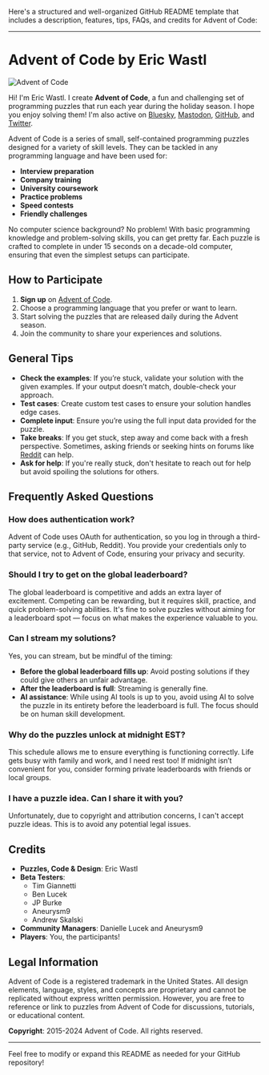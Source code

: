 Here's a structured and well-organized GitHub README template that includes a description, features, tips, FAQs, and credits for Advent of Code:

---

# Advent of Code by Eric Wastl

![Advent of Code](https://adventofcode.com/favicon.png)

Hi! I'm Eric Wastl. I create **Advent of Code**, a fun and challenging set of programming puzzles that run each year during the holiday season. I hope you enjoy solving them! I'm also active on [Bluesky](https://www.bluesky.com), [Mastodon](https://mastodon.social), [GitHub](https://github.com), and [Twitter](https://twitter.com).

Advent of Code is a series of small, self-contained programming puzzles designed for a variety of skill levels. They can be tackled in any programming language and have been used for:

- **Interview preparation**
- **Company training**
- **University coursework**
- **Practice problems**
- **Speed contests**
- **Friendly challenges**

No computer science background? No problem! With basic programming knowledge and problem-solving skills, you can get pretty far. Each puzzle is crafted to complete in under 15 seconds on a decade-old computer, ensuring that even the simplest setups can participate.

## How to Participate

1. **Sign up** on [Advent of Code](https://adventofcode.com).
2. Choose a programming language that you prefer or want to learn.
3. Start solving the puzzles that are released daily during the Advent season.
4. Join the community to share your experiences and solutions.

## General Tips

- **Check the examples**: If you’re stuck, validate your solution with the given examples. If your output doesn’t match, double-check your approach.
- **Test cases**: Create custom test cases to ensure your solution handles edge cases.
- **Complete input**: Ensure you’re using the full input data provided for the puzzle.
- **Take breaks**: If you get stuck, step away and come back with a fresh perspective. Sometimes, asking friends or seeking hints on forums like [Reddit](https://reddit.com/r/adventofcode) can help.
- **Ask for help**: If you're really stuck, don't hesitate to reach out for help but avoid spoiling the solutions for others.

## Frequently Asked Questions

### How does authentication work?
Advent of Code uses OAuth for authentication, so you log in through a third-party service (e.g., GitHub, Reddit). You provide your credentials only to that service, not to Advent of Code, ensuring your privacy and security.

### Should I try to get on the global leaderboard?
The global leaderboard is competitive and adds an extra layer of excitement. Competing can be rewarding, but it requires skill, practice, and quick problem-solving abilities. It's fine to solve puzzles without aiming for a leaderboard spot — focus on what makes the experience valuable to you.

### Can I stream my solutions?
Yes, you can stream, but be mindful of the timing:
- **Before the global leaderboard fills up**: Avoid posting solutions if they could give others an unfair advantage.
- **After the leaderboard is full**: Streaming is generally fine.
- **AI assistance**: While using AI tools is up to you, avoid using AI to solve the puzzle in its entirety before the leaderboard is full. The focus should be on human skill development.

### Why do the puzzles unlock at midnight EST?
This schedule allows me to ensure everything is functioning correctly. Life gets busy with family and work, and I need rest too! If midnight isn’t convenient for you, consider forming private leaderboards with friends or local groups.

### I have a puzzle idea. Can I share it with you?
Unfortunately, due to copyright and attribution concerns, I can't accept puzzle ideas. This is to avoid any potential legal issues.

## Credits

- **Puzzles, Code & Design**: Eric Wastl
- **Beta Testers**:
  - Tim Giannetti
  - Ben Lucek
  - JP Burke
  - Aneurysm9
  - Andrew Skalski
- **Community Managers**: Danielle Lucek and Aneurysm9
- **Players**: You, the participants!

## Legal Information

Advent of Code is a registered trademark in the United States. All design elements, language, styles, and concepts are proprietary and cannot be replicated without express written permission. However, you are free to reference or link to puzzles from Advent of Code for discussions, tutorials, or educational content.

**Copyright**: 2015-2024 Advent of Code. All rights reserved.

---

Feel free to modify or expand this README as needed for your GitHub repository!